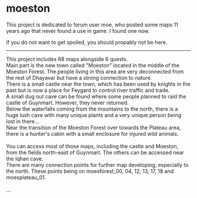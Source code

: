 # moeston
 This project is dedicated to forum user moe, who posted some maps 11 years ago that never found a use in game. I found one now.


If you do not want to get spoiled, you should propably not be here.

---

This project includes 68 maps alongside 6 quests.\
Main part is the new town called "Moeston" located in the middle of the Moeston Forest. The people living in this area are very deconnected from the rest of Dhayavar but have a strong connection to nature.\
There is a small castle near the town, which has been used by knights in the past but is now a place for Feygard to control river traffic and trade.\
A small dug out cave can be found where some people planned to raid the castle of Guynmart. However, they never returned.\
Below the waterfalls coming from the mountains to the north, there is a huge lush cave with many unique plants and a very unique person being lost in there...\
Near the transition of the Moeston Forest over towards the Plateau area, there is a hunter's cabin with a small enclosure for injured wild animals.\
\
You can access most of those maps, including the castle and Moeston, from the fields north-east of Guynmart. The others can be accessed near the Iqhan cave.\
There are many connection points for further map developing, especially to the north. These points being on moesforest_00, 04, 12, 13, 17, 18 and moesplateau_01.\
\
...
